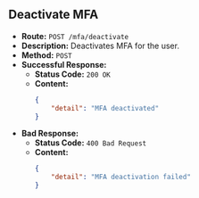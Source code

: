 
## Deactivate MFA

-   **Route:** `POST /mfa/deactivate`
-   **Description:** Deactivates MFA for the user.
-   **Method:** `POST`
-   **Successful Response:**
    -   **Status Code:** `200 OK`
    -   **Content:**
        ```json
        {
            "detail": "MFA deactivated"
        }
        ```
-   **Bad Response:**
    -   **Status Code:** `400 Bad Request`
    -   **Content:**
        ```json
        {
            "detail": "MFA deactivation failed"
        }
        ```
